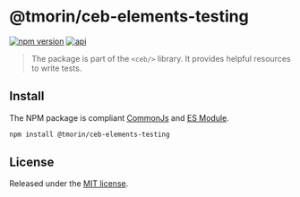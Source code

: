 # @tmorin/ceb-elements-testing

[![npm version](https://badge.fury.io/js/%40tmorin%2Fceb-elements-testing.svg)](https://badge.fury.io/js/%40tmorin%2Fceb-elements-testing)
[![api](https://img.shields.io/badge/-api-informational.svg)](https://tmorin.github.io/ceb/api/modules/_tmorin_ceb_elements_testing.html)

> The package is part of the `<ceb/>` library.
> It provides helpful resources to write tests. 

## Install

The NPM package is compliant [CommonJs](https://flaviocopes.com/commonjs) and [ES Module](https://flaviocopes.com/es-modules).

```bash
npm install @tmorin/ceb-elements-testing
```

## License

Released under the [MIT license].

[Custom Elements (v1)]: https://html.spec.whatwg.org/multipage/custom-elements.html
[MIT license]: http://opensource.org/licenses/MIT
